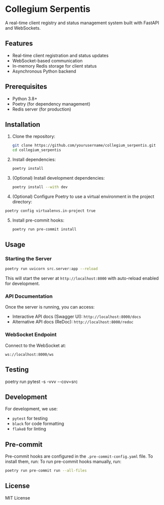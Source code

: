 # Collegium Serpentis

A real-time client registry and status management system built with FastAPI and WebSockets.

## Features

- Real-time client registration and status updates
- WebSocket-based communication
- In-memory Redis storage for client status
- Asynchronous Python backend

## Prerequisites

- Python 3.8+
- Poetry (for dependency management)
- Redis server (for production)

## Installation

1. Clone the repository:
   ```bash
   git clone https://github.com/yourusername/collegium_serpentis.git
   cd collegium_serpentis
   ```

2. Install dependencies:
   ```bash
   poetry install
   ```

3. (Optional) Install development dependencies:
   ```bash
   poetry install --with dev
   ```

4. (Optional) Configure Poetry to use a virtual environment in the project directory:
```bash
poetry config virtualenvs.in-project true
```

5. Install pre-commit hooks:
   ```bash
   poetry run pre-commit install
   ```

## Usage

### Starting the Server

```bash
poetry run uvicorn src.server:app --reload
```

This will start the server at `http://localhost:8000` with auto-reload enabled for development.

### API Documentation

Once the server is running, you can access:

- Interactive API docs (Swagger UI): `http://localhost:8000/docs`
- Alternative API docs (ReDoc): `http://localhost:8000/redoc`

### WebSocket Endpoint

Connect to the WebSocket at:
```
ws://localhost:8000/ws
```

## Testing

poetry run pytest -s -vvv --cov=src

## Development

For development, we use:
- `pytest` for testing
- `black` for code formatting
- `flake8` for linting

## Pre-commit

Pre-commit hooks are configured in the `.pre-commit-config.yaml` file. To install them, run:
To run pre-commit hooks manually, run:

```bash
poetry run pre-commit run --all-files
```

## License

MIT License